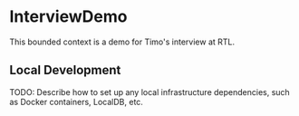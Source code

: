# InterviewDemo

This bounded context is a demo for Timo's interview at RTL.

## Local Development

TODO: Describe how to set up any local infrastructure dependencies, such as Docker containers, LocalDB, etc.
